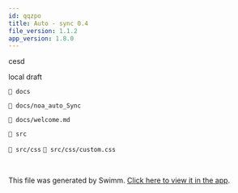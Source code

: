 ```yaml
---
id: qqzpo
title: Auto - sync 0.4
file_version: 1.1.2
app_version: 1.8.0
---
```


cesd

local draft

`📄 docs`

`📄 docs/noa_auto_Sync`

`📄 docs/welcome.md`

`📄 src`

`📄 src/css` `📄 src/css/custom.css`

<br/>

This file was generated by Swimm. [Click here to view it in the app](http://localhost:5000/repos/Z2l0aHViJTNBJTNBTm9hUmVwbyUzQSUzQU5vYW96ZXI=/docs/qqzpo).

